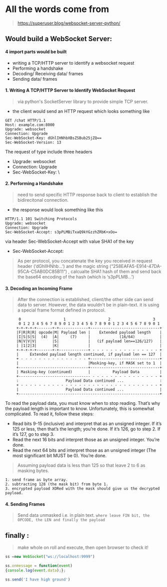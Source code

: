 # All the words come from 
> https://superuser.blog/websocket-server-python/
## Would build a WebSocket Server:
#### 4 import parts would be built
- writing a TCP/HTTP server to identify a websocket request
- Performing a handshake
- Decoding/ Receiving data/ frames
- Sending data/ frames

#### 1. Writing A TCP/HTTP Server to Identify WebSocket Request
> via python's SocketServer library to provide simple TCP server.
- the client would send an HTTP request which looks something like
```angular2html
GET /chat HTTP/1.1
Host: example.com:8000
Upgrade: websocket
Connection: Upgrade
Sec-WebSocket-Key: dGhlIHNhbXBsZSBub25jZQ==
Sec-WebSocket-Version: 13
```
The request of type include three headers 
- Upgrade: websocket
- Connection: Upgrade
- Sec-WebSocket-Key: \ 

#### 2. Performing a Handshake
> need to send specific HTTP response back to client to establish the bidirecitonal connection.
- the response would look something like this
```angular2html
HTTP/1.1 101 Switching Protocols
Upgrade: websocket
Connection: Upgrade
Sec-WebSocket-Accept: s3pPLMBiTxaQ9kYGzzhZRbK+xOo=
```
via header Sec-WebSocket-Accept with value SHA1 of the key
- Sec-WebSocket-Accept: 
> As per protocol, you concatenate the key you received in request header (‘dGhlIHNhb…’) and the magic string (“258EAFA5-E914-47DA-95CA-C5AB0DC85B11”) , calcualte SHA1 hash of them and send back the base64 encoding of the hash (which is ‘s3pPLMB…’) 

#### 3. Decoding an Incoming Frame
> After the connection is established, client/the other side can send data to server.
However, the data wouldn't be in plain-text. it is using a special frame format defined in protocol.
```angularjs
      0                   1                   2                   3
      0 1 2 3 4 5 6 7 8 9 0 1 2 3 4 5 6 7 8 9 0 1 2 3 4 5 6 7 8 9 0 1
     +-+-+-+-+-------+-+-------------+-------------------------------+
     |F|R|R|R| opcode|M| Payload len |    Extended payload length    |
     |I|S|S|S|  (4)  |A|     (7)     |             (16/64)           |
     |N|V|V|V|       |S|             |   (if payload len==126/127)   |
     | |1|2|3|       |K|             |                               |
     +-+-+-+-+-------+-+-------------+ - - - - - - - - - - - - - - - +
     |     Extended payload length continued, if payload len == 127  |
     + - - - - - - - - - - - - - - - +-------------------------------+
     |                               |Masking-key, if MASK set to 1  |
     +-------------------------------+-------------------------------+
     | Masking-key (continued)       |          Payload Data         |
     +-------------------------------- - - - - - - - - - - - - - - - +
     :                     Payload Data continued ...                :
     + - - - - - - - - - - - - - - - - - - - - - - - - - - - - - - - +
     |                     Payload Data continued ...                |
     +---------------------------------------------------------------+
```
To read the payload data, you must know when to stop reading. That’s why the payload length is important to know. Unfortunately, this is somewhat complicated. To read it, follow these steps:
- Read bits 9-15 (inclusive) and interpret that as an unsigned integer. If it’s 125 or less, then that’s the length; you’re done. If it’s 126, go to step 2. If it’s 127, go to step 3.
- Read the next 16 bits and interpret those as an unsigned integer. You’re done.
- Read the next 64 bits and interpret those as an unsigned integer (The most significant bit MUST be 0). You’re done.
> Assuming payload data is less than 125 so that leave 2 to 6 as masking bytes.
```
1. send frame as byte array.
2. subtracting 128 (the mask bit) from byte 1.
3. encrypted payload XORed with the mask should give us the decrypted payload.
```

#### 4. Sending Frames
> Send data unmasked i.e. in plain text.
`where leave FIN bit, the OPCODE, the LEN and finally the payload`

## finally :
> make whole on roll and execute, then open browser to check it!
```javascript
ss =new WebSocket("ws://localhost:9999")

ss.onmessage = function(event)
{console.log(event.data);};

ss.send('I have high ground')
```